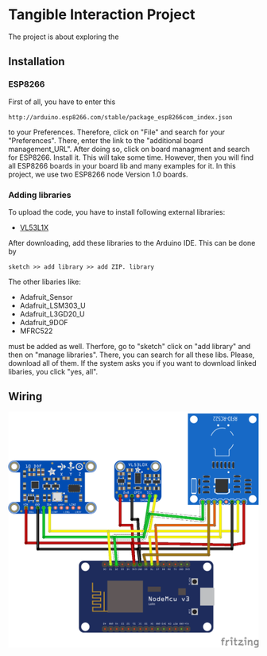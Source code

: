 # Tangible Interaction Project
The project is about exploring the

## Installation 
### ESP8266
First of all, you have to enter this
```
http://arduino.esp8266.com/stable/package_esp8266com_index.json
```

to your Preferences. Therefore, click on "File" and search for your
"Preferences". There, enter the link to the "additional board management_URL".
After doing so, click on board managment and search for ESP8266. Install it.
This will take some time. However, then you will find all ESP8266 boards in your 
board lib and many examples for it.
In this project, we use two ESP8266 node Version 1.0 boards.

### Adding libraries 
To upload the code, you have to install following external libraries:

* [VL53L1X](https://github.com/pololu/vl53l1x-arduino) 


After downloading, add these libraries to the Arduino IDE. This
can be done by 

```
sketch >> add library >> add ZIP. library
```

The other libaries like:

* Adafruit_Sensor
* Adafruit_LSM303_U
* Adafruit_L3GD20_U
* Adafruit_9DOF
* MFRC522

must be added as well. Therfore, go to "sketch" click on "add library" and
then on "manage libraries". There, you can search for all these libs. Please,
download all of them. If the system asks you if you want to download linked 
libaries, you click "yes, all".


## Wiring
![Image of the wiring](/images/Tangible_Interfaces_Project_Steckplatine.png)
